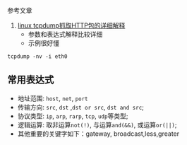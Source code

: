 参考文章

1. [linux tcpdump抓取HTTP包的详细解释](https://www.cnblogs.com/zgq123456/p/9878711.html)
    - 参数和表达式解释比较详细
    - 示例很好懂

```
tcpdump -nv -i eth0
```

## 常用表达式

- 地址范围: `host`, `net`, `port`
- 传输方向: `src`, `dst` ,`dst or src`, `dst and src`;
- 协议类型: `ip`, `arp`, `rarp`, `tcp`, `udp`等类型;
- 逻辑运算: 取非运算`not(!)`, 与运算`and(&&)`, 或运算`or(||)`;
- 其他重要的关键字如下：gateway, broadcast,less,greater